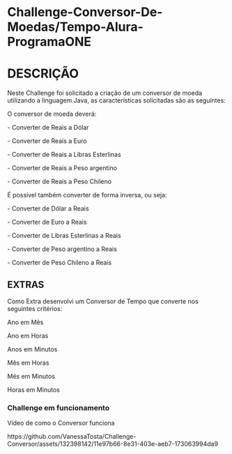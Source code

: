 
# Challenge-Conversor-De-Moedas/Tempo-Alura-ProgramaONE

<h1>DESCRIÇÃO</h1>
<p>Neste Challenge foi solicitado a criação de um conversor de moeda utilizando a linguagem Java, as características solicitadas são as seguintes:</p>

<p>O conversor de moeda deverá:</p>
<p>- Converter de Reais a Dólar</p>
<p>- Converter de Reais a Euro</p>
<p>- Converter de Reais a Libras Esterlinas</p>
<p>- Converter de Reais a Peso argentino</p>
<p>- Converter de Reais a Peso Chileno</p>

<p>É possível também converter de forma inversa, ou seja:</p>
<p>- Converter de Dólar a Reais</p>
<p>- Converter de Euro a Reais</p>        
<p>- Converter de Libras Esterlinas a Reais</p>        
<p>- Converter de Peso argentino a  Reais</p>        
<p>- Converter de Peso Chileno a Reais</p></p>  

<h2>EXTRAS</h2>
<p>Como Extra desenvolvi um Conversor de Tempo que converte nos seguintes critérios:</p>
<p>Ano em Mês</p>
<p>Ano em Horas</p>
<p>Anos em Minutos</p>
<p>Mês em Horas</p>
<p>Mês em Minutos</p>
<p>Horas em Minutos</p>

<h3>Challenge em funcionamento</h3>
<p>Vídeo de como o Conversor funciona</p>
https://github.com/VanessaTosta/Challenge-Conversor/assets/132398142/11e97b66-8e31-403e-aeb7-173063994da9






